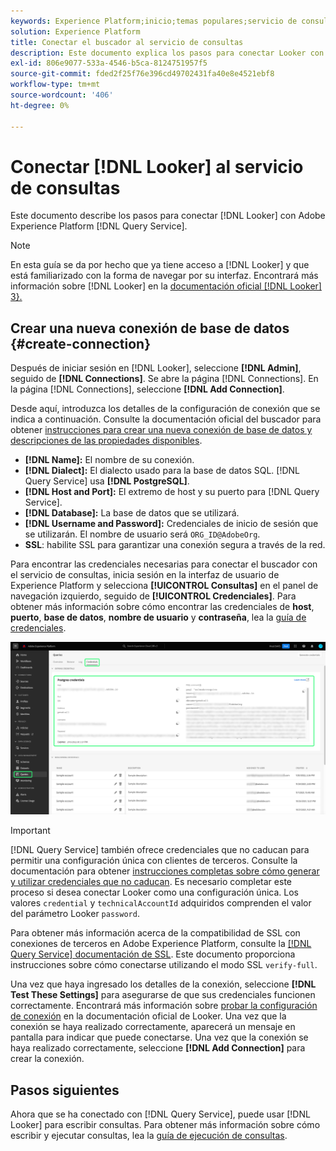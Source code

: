 ```yaml
---
keywords: Experience Platform;inicio;temas populares;servicio de consultas;servicio de consultas;buscador;buscador;conectarse al servicio de consultas;
solution: Experience Platform
title: Conectar el buscador al servicio de consultas
description: Este documento explica los pasos para conectar Looker con el servicio de consultas de Adobe Experience Platform.
exl-id: 806e9077-533a-4546-b5ca-8124751957f5
source-git-commit: fded2f25f76e396cd49702431fa40e8e4521ebf8
workflow-type: tm+mt
source-wordcount: '406'
ht-degree: 0%

---
```


# Conectar [!DNL Looker] al servicio de consultas

Este documento describe los pasos para conectar [!DNL Looker] con Adobe Experience Platform [!DNL Query Service].

>[!NOTE]
>
> En esta guía se da por hecho que ya tiene acceso a [!DNL Looker] y que está familiarizado con la forma de navegar por su interfaz. Encontrará más información sobre [!DNL Looker] en la [documentación oficial [!DNL Looker] 3}.](https://docs.looker.com/)

## Crear una nueva conexión de base de datos {#create-connection}

Después de iniciar sesión en [!DNL Looker], seleccione **[!DNL Admin]**, seguido de **[!DNL Connections]**. Se abre la página [!DNL Connections]. En la página [!DNL Connections], seleccione **[!DNL Add Connection]**.

Desde aquí, introduzca los detalles de la configuración de conexión que se indica a continuación. Consulte la documentación oficial del buscador para obtener [instrucciones para crear una nueva conexión de base de datos y descripciones de las propiedades disponibles](https://cloud.google.com/looker/docs/connecting-to-your-db#creating_a_new_database_connection).

- **[!DNL Name]:** El nombre de su conexión.
- **[!DNL Dialect]:** El dialecto usado para la base de datos SQL. [!DNL Query Service] usa **[!DNL PostgreSQL]**.
- **[!DNL Host and Port]:** El extremo de host y su puerto para [!DNL Query Service].
- **[!DNL Database]:** La base de datos que se utilizará.
- **[!DNL Username and Password]:** Credenciales de inicio de sesión que se utilizarán. El nombre de usuario será `ORG_ID@AdobeOrg`.
- **SSL**: habilite SSL para garantizar una conexión segura a través de la red.

Para encontrar las credenciales necesarias para conectar el buscador con el servicio de consultas, inicia sesión en la interfaz de usuario de Experience Platform y selecciona **[!UICONTROL Consultas]** en el panel de navegación izquierdo, seguido de **[!UICONTROL Credenciales]**. Para obtener más información sobre cómo encontrar las credenciales de **host**, **puerto**, **base de datos**, **nombre de usuario** y **contraseña**, lea la [guía de credenciales](../ui/credentials.md).

![Se ha resaltado la página Credenciales del área de trabajo de consultas de Experience Platform con las credenciales y las credenciales que caducan.](../images/clients/looker/query-service-credentials-page.png)

>[!IMPORTANT]
>
>[!DNL Query Service] también ofrece credenciales que no caducan para permitir una configuración única con clientes de terceros. Consulte la documentación para obtener [instrucciones completas sobre cómo generar y utilizar credenciales que no caducan](../ui/credentials.md#non-expiring-credentials). Es necesario completar este proceso si desea conectar Looker como una configuración única. Los valores `credential` y `technicalAccountId` adquiridos comprenden el valor del parámetro Looker `password`.

Para obtener más información acerca de la compatibilidad de SSL con conexiones de terceros en Adobe Experience Platform, consulte la [[!DNL Query Service] documentación de SSL](./ssl-modes.md). Este documento proporciona instrucciones sobre cómo conectarse utilizando el modo SSL `verify-full`.

Una vez que haya ingresado los detalles de la conexión, seleccione **[!DNL Test These Settings]** para asegurarse de que sus credenciales funcionen correctamente. Encontrará más información sobre [probar la configuración de conexión](https://cloud.google.com/looker/docs/connecting-to-your-db#testing_your_connection_settings) en la documentación oficial de Looker. Una vez que la conexión se haya realizado correctamente, aparecerá un mensaje en pantalla para indicar que puede conectarse. Una vez que la conexión se haya realizado correctamente, seleccione **[!DNL Add Connection]** para crear la conexión.

## Pasos siguientes

Ahora que se ha conectado con [!DNL Query Service], puede usar [!DNL Looker] para escribir consultas. Para obtener más información sobre cómo escribir y ejecutar consultas, lea la [guía de ejecución de consultas](../best-practices/writing-queries.md).
